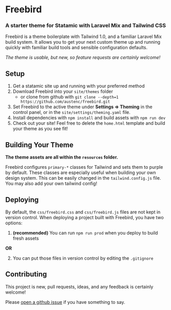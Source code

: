 # Freebird

### A starter theme for Statamic with Laravel Mix and Tailwind CSS

Freebird is a theme boilerplate with Tailwind 1.0, and a familiar Laravel Mix build system.
It allows you to get your next custom theme up and running quickly with familiar build tools and
sensible configuration defaults.

_The theme is usable, but new, so feature requests are certainly welcome!_

## Setup

1. Get a statamic site up and running with your preferred method
2. Download Freebird into your `site/themes` folder
   - or clone from github with `git clone --depth=1 https://github.com/austenc/freebird.git`
3. Set Freebird to the active theme under **Settings => Theming** in the control panel,
   or in the `site/settings/theming.yaml` file.
4. Install dependencies with `npm install` and build assets with `npm run dev`
5. Check out your site! Feel free to delete the `home.html` template and build your theme as you see fit!

## Building Your Theme

**The theme assets are all within the `resources` folder.**

Freebird configures `primary-*` classes for Tailwind and sets them to purple by default. These classes are especially useful when building your own design system. This can be easily changed in the `tailwind.config.js` file. You may also add your own tailwind config!

## Deploying

By default, the `css/freebird.css` and `css/freebird.js` files are not kept in version control.
When deploying a project built with Freebird, you have two options:

1. **(recommended)** You can run `npm run prod` when you deploy to build fresh assets

**OR**

2. You can put those files in version control by editing the `.gitignore`

## Contributing

This project is new, pull requests, ideas, and any feedback is certainly welcome!

Please [open a github issue](https://github.com/austenc/freebird/issues/new) if you have something to say.
